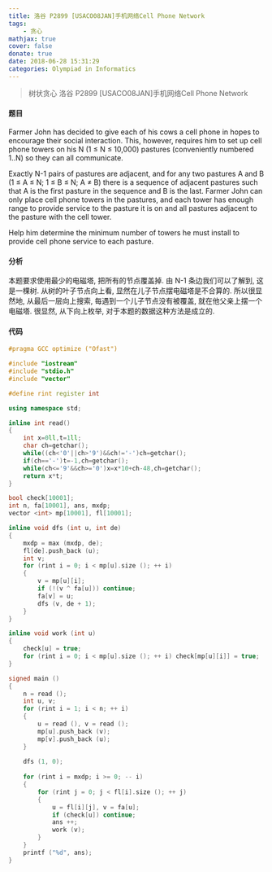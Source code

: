 ```yaml
---
title: 洛谷 P2899 [USACO08JAN]手机网络Cell Phone Network
tags:
	- 贪心
mathjax: true
cover: false
donate: true
date: 2018-06-28 15:31:29
categories: Olympiad in Informatics
---
```


> 树状贪心
> 洛谷 P2899 [USACO08JAN]手机网络Cell Phone Network

<!--more-->
    
#### 题目

Farmer John has decided to give each of his cows a cell phone in hopes to encourage their social interaction. This, however, requires him to set up cell phone towers on his N (1 ≤ N ≤ 10,000) pastures (conveniently numbered 1..N) so they can all communicate.

Exactly N-1 pairs of pastures are adjacent, and for any two pastures A and B (1 ≤ A ≤ N; 1 ≤ B ≤ N; A ≠ B) there is a sequence of adjacent pastures such that A is the first pasture in the sequence and B is the last. Farmer John can only place cell phone towers in the pastures, and each tower has enough range to provide service to the pasture it is on and all pastures adjacent to the pasture with the cell tower.

Help him determine the minimum number of towers he must install to provide cell phone service to each pasture.

#### 分析

本题要求使用最少的电磁塔, 把所有的节点覆盖掉. 由 N-1 条边我们可以了解到, 这是一棵树. 从树的叶子节点向上看, 显然在儿子节点摆电磁塔是不合算的. 所以很显然地, 从最后一层向上搜索, 每遇到一个儿子节点没有被覆盖, 就在他父亲上摆一个电磁塔. 很显然, 从下向上枚举, 对于本题的数据这种方法是成立的.
    
#### 代码

``` cpp
#pragma GCC optimize ("Ofast")

#include "iostream"
#include "stdio.h"
#include "vector"

#define rint register int

using namespace std;

inline int read()
{
    int x=0ll,t=1ll;
    char ch=getchar();
    while((ch<'0'||ch>'9')&&ch!='-')ch=getchar();
    if(ch=='-')t=-1,ch=getchar();
    while(ch<='9'&&ch>='0')x=x*10+ch-48,ch=getchar();
    return x*t;
}

bool check[10001];
int n, fa[10001], ans, mxdp;
vector <int> mp[10001], fl[10001];

inline void dfs (int u, int de)
{
	mxdp = max (mxdp, de);
	fl[de].push_back (u);
	int v;
	for (rint i = 0; i < mp[u].size (); ++ i)
	{
		v = mp[u][i];
		if (!(v ^ fa[u])) continue;
		fa[v] = u;
		dfs (v, de + 1);
	}
}

inline void work (int u)
{
	check[u] = true;
	for (rint i = 0; i < mp[u].size (); ++ i) check[mp[u][i]] = true;
}

signed main ()
{
	n = read ();
	int u, v;
	for (rint i = 1; i < n; ++ i)
	{
		u = read (), v = read ();
		mp[u].push_back (v);
		mp[v].push_back (u);
	}
	
	dfs (1, 0);
	
	for (rint i = mxdp; i >= 0; -- i)
	{
		for (rint j = 0; j < fl[i].size (); ++ j)
		{
			u = fl[i][j], v = fa[u];
			if (check[u]) continue;
			ans ++;
			work (v);
		}
	}
	printf ("%d", ans);
}
```